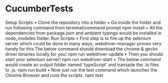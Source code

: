 # CucumberTests

Setup Scripts
•	Clone the repository into a folder
•	Go inside the folder and run following command from terminal/command prompt
npm install 
•	All the dependencies from package.json and ambient typings would be installed in node_modules folder.
Run Scripts
•	First step is to fire up the selenium server which could be done in many ways, webdriver-manager proves very handy for this.The below command should download the chrome & gecko driver binaries locally for you!
npm run webdriver-update
•	Then you should start your selenium server!
npm run webdriver-start
•	The below command would create an output folder named 'typeScript' and transpile the .ts files to .js.
npm run build
•	Now just run the test command which launches the Chrome Browser and runs the scripts.
npm test

